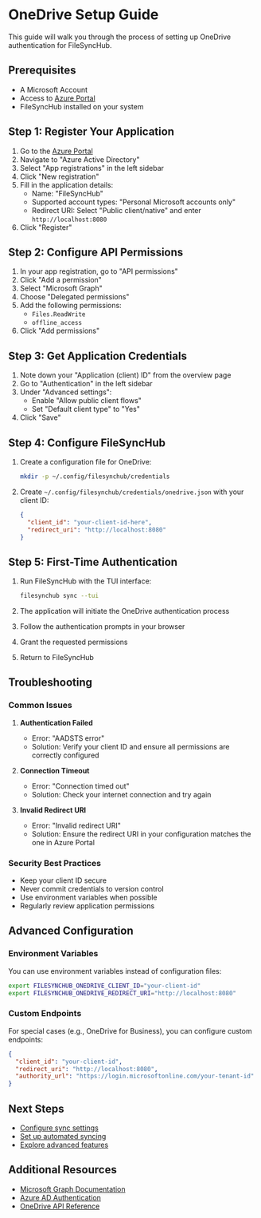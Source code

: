 # OneDrive Setup Guide

This guide will walk you through the process of setting up OneDrive authentication for FileSyncHub.

## Prerequisites

- A Microsoft Account
- Access to [Azure Portal](https://portal.azure.com)
- FileSyncHub installed on your system

## Step 1: Register Your Application

1. Go to the [Azure Portal](https://portal.azure.com)
2. Navigate to "Azure Active Directory"
3. Select "App registrations" in the left sidebar
4. Click "New registration"
5. Fill in the application details:
   - Name: "FileSyncHub"
   - Supported account types: "Personal Microsoft accounts only"
   - Redirect URI: Select "Public client/native" and enter `http://localhost:8080`
6. Click "Register"

## Step 2: Configure API Permissions

1. In your app registration, go to "API permissions"
2. Click "Add a permission"
3. Select "Microsoft Graph"
4. Choose "Delegated permissions"
5. Add the following permissions:
   - `Files.ReadWrite`
   - `offline_access`
6. Click "Add permissions"

## Step 3: Get Application Credentials

1. Note down your "Application (client) ID" from the overview page
2. Go to "Authentication" in the left sidebar
3. Under "Advanced settings":
   - Enable "Allow public client flows"
   - Set "Default client type" to "Yes"
4. Click "Save"

## Step 4: Configure FileSyncHub

1. Create a configuration file for OneDrive:
   ```bash
   mkdir -p ~/.config/filesynchub/credentials
   ```

2. Create `~/.config/filesynchub/credentials/onedrive.json` with your client ID:
   ```json
   {
     "client_id": "your-client-id-here",
     "redirect_uri": "http://localhost:8080"
   }
   ```

## Step 5: First-Time Authentication

1. Run FileSyncHub with the TUI interface:
   ```bash
   filesynchub sync --tui
   ```

2. The application will initiate the OneDrive authentication process
3. Follow the authentication prompts in your browser
4. Grant the requested permissions
5. Return to FileSyncHub

## Troubleshooting

### Common Issues

1. **Authentication Failed**
   - Error: "AADSTS error"
   - Solution: Verify your client ID and ensure all permissions are correctly configured

2. **Connection Timeout**
   - Error: "Connection timed out"
   - Solution: Check your internet connection and try again

3. **Invalid Redirect URI**
   - Error: "Invalid redirect URI"
   - Solution: Ensure the redirect URI in your configuration matches the one in Azure Portal

### Security Best Practices

- Keep your client ID secure
- Never commit credentials to version control
- Use environment variables when possible
- Regularly review application permissions

## Advanced Configuration

### Environment Variables

You can use environment variables instead of configuration files:

```bash
export FILESYNCHUB_ONEDRIVE_CLIENT_ID="your-client-id"
export FILESYNCHUB_ONEDRIVE_REDIRECT_URI="http://localhost:8080"
```

### Custom Endpoints

For special cases (e.g., OneDrive for Business), you can configure custom endpoints:

```json
{
  "client_id": "your-client-id",
  "redirect_uri": "http://localhost:8080",
  "authority_url": "https://login.microsoftonline.com/your-tenant-id"
}
```

## Next Steps

- [Configure sync settings](sync-configuration.md)
- [Set up automated syncing](automated-sync.md)
- [Explore advanced features](advanced-features.md)

## Additional Resources

- [Microsoft Graph Documentation](https://docs.microsoft.com/en-us/graph/)
- [Azure AD Authentication](https://docs.microsoft.com/en-us/azure/active-directory/develop/)
- [OneDrive API Reference](https://docs.microsoft.com/en-us/onedrive/developer/rest-api/) 